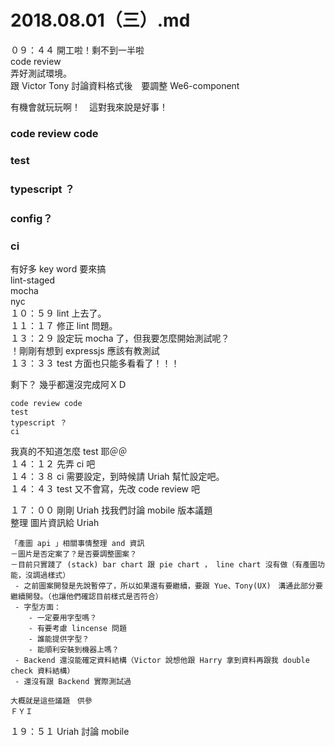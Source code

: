# 2018.08.01（三）.md

０９：４４ 開工啦！剩不到一半啦  
code review  
弄好測試環境。  
跟 Victor Tony 討論資料格式後　要調整 We6-component  

有機會就玩玩啊！　這對我來說是好事！  
### code review code
### test
### typescript ？
### config？
### ci

有好多 key word 要來搞  
lint-staged  
mocha  
nyc  
１０：５９ lint 上去了。  
１１：１７ 修正 lint 問題。  
１３：２９ 設定玩 mocha 了，但我要怎麼開始測試呢？  
！剛剛有想到 expressjs 應該有教測試  
１３：３３ test 方面也只能多看看了！！！  

剩下？ 幾乎都還沒完成阿ＸＤ  
```
code review code
test
typescript ？
ci
```
我真的不知道怎麼 test 耶＠＠  
１４：１２ 先弄 ci 吧  
１４：３８ ci 需要設定，到時候請 Uriah 幫忙設定吧。  
１４：４３ test 又不會寫，先改 code review 吧  

１７：００ 剛剛 Uriah 找我們討論 mobile 版本議題  
整理 圖片資訊給 Uriah  
```
「產圖 api 」相關事情整理 and 資訊
－圖片是否定案了？是否要調整圖案？
－目前只實踐了 (stack) bar chart 跟 pie chart ， line chart 沒有做（有產圖功能，沒調過樣式）
 - 之前圖案開發是先說暫停了，所以如果還有要繼續，要跟 Yue、Tony(UX)　溝通此部分要繼續開發。（也讓他們確認目前樣式是否符合）
 - 字型方面：
    - 一定要用字型嗎？
    - 有要考慮 lincense 問題
    - 誰能提供字型？
    - 能順利安裝到機器上嗎？
 - Backend 還沒能確定資料結構（Victor 說想他跟 Harry 拿到資料再跟我 double check 資料結構）
 - 還沒有跟 Backend 實際測試過

大概就是這些議題　供參
ＦＹＩ
```

１９：５１ Uriah 討論 mobile  
